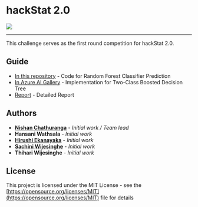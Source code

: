 # hackStat 2.0
![](https://ci6.googleusercontent.com/proxy/wAxU6pBUhdtlBoSdBQSoEtRRwVSGx11RKgjp5ARtRFKjSHGBaHVtkED_1cEJfc6pwgLLQ2uCxsO2Y2LRBYOuGCH5z5JoerL-wDmICBPXYqSkii_ywg2rbyZrN6rwo9da-BSlVqbWVu_0-2_hRzqZxG00Ghu0xITs4RA=s0-d-e1-ft#https://gallery.mailchimp.com/b60fd3b2116a1ad8be7e7f021/images/325e78e6-32de-4d5e-a7de-6e6ac7112d47.png)

------------

This challenge serves as the first round competition for hackStat 2.0.

## Guide

* [In this repository](https://github.com/nishanc/hackstat-2.0/tree/master/Code) - Code for Random Forest Classifier Prediction
* [In Azure AI Gallery](https://gallery.cortanaintelligence.com/Experiment/First-round-competition-for-hackStat-2-0-by-team-AsyncWave) - Implementation for Two-Class Boosted Decision Tree
* [Report](https://github.com/nishanc/hackstat-2.0/tree/master/Report) - Detailed Report

## Authors

* **[Nishan Chathuranga](https://github.com/nishanc)** - *Initial work / Team lead* 
* **Hansani Wathsala** - *Initial work* 
* **[Hirushi Ekanayaka](https://github.com/Hirushi329)** - *Initial work* 
* **[Sachini Wijesinghe](https://github.com/Sachzzwijesinghe)** - *Initial work* 
* **Thihari Wijesinghe** - *Initial work* 

## License

This project is licensed under the MIT License - see the [https://opensource.org/licenses/MIT](https://opensource.org/licenses/MIT) file for details


